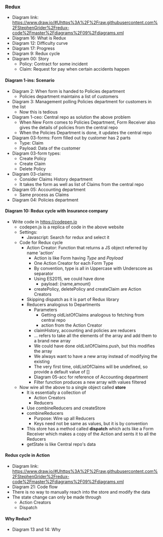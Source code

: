 ### Redux
* Diagram link: https://www.draw.io/#Uhttps%3A%2F%2Fraw.githubusercontent.com%2FStephenGrider%2Fredux-code%2Fmaster%2Fdiagrams%2F09%2Fdiagrams.xml
* Diagram 16: What is Redux
* Diagram 12: Difficulty curve
* Diagram 17: Progress
* Diagram 9: Redux cycle
* Diagram 00: Story
    * Policy: Contract for some incident
    * Claim: Request for pay when certain accidents happen
#### Diagram 1-ins: Scenario
* Diagram 2: When form is handed to Policies department   
    * Policies department maintains a list of customers
* Diagram 3: Management polling Policies department for customers in the list
    * Now this is tedious
* Diagram 1-ceo: Central repo as solution the above problem
    * When New Form comes to Policies Department, Form Receiver also gives the details of policies from the central repo
    * When the Policies Department is done, it updates the central repo
* Diagram 03-forms: Form filled out by customer has 2 parts
    * Type: Claim
    * Payload: Data of the customer
* Diagram 03-form types: 
    * Create Policy
    * Create Claim
    * Delete Policy
* Diagram 03-claims: 
    * Consider Claims History department
    * It takes the form as well as list of Claims from the central repo
* Diagram 05: Accounting department
    * Same process as Claims
* Diagram 04: Policies department
#### Diagram 10: **Redux cycle with Insurance company**
* Write code in https://codepen.io
    * codepen.js is a replica of code in the above website
    * Settings: 
        * Javascript: Search for redux and select it
    * Code for Redux cycle
        * Action Creator: Function that returns a JS object referred by name 'action'
            * Action is like Form having *Type* and *Payload*
            * One Action Creator for each Form Type
            * By convention, type is all in Uppercase with Underscore as separator
            * Using ES2015, we could have done
                * payload: {name,amount}
            * createPolicy, deletePolicy and createClaim are Action Creators
        * Skipping dispatch as it is part of Redux library
        * Reducers analogous to Departments
            * Parameters
                * Getting oldListOfClaims analogous to fetching from central repo
                * action from the Action Creator
            * claimHistory, accounting and policies are reducers
            * ... refers to take all the elements of the array and add them to a brand new array
            * We could have done oldListOfClaims.push, but this modifies the array
            * We always want to have a new array instead of modifying the existing
            * The very first time, oldListOfClaims will be undefined, so provide a default value of []
            * Diagram 05-acc for reference of Accounting department
            * Filter function produces a new array with values filtered
    * Now wire all the above to a single object called **store**
        * It is essentially a collection of 
            * Action Creators
            * Reducers
        * Use combineReducers and createStore
        * combineReducers
            * Purpose: Wire up all Reducers
            * Keys need not be same as values, but it is by convention
        * This store has a method called **dispatch** which acts like a Form Receiver which makes a copy of the Action and sents it to all the Reducers
        * getState is like Central repo's data 
#### Redux cycle in Action
* Diagram link: https://www.draw.io/#Uhttps%3A%2F%2Fraw.githubusercontent.com%2FStephenGrider%2Fredux-code%2Fmaster%2Fdiagrams%2F09%2Fdiagrams.xml
* Diagram 21: Code flow
* There is no way to manually reach into the store and modify the data
* The state change can only be made through
    * Action Creators 
    * Dispatch
#### Why Redux?
* Diagram 13 and 14: Why 